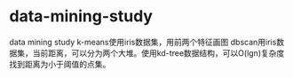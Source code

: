 # data-mining-study
data mining study 
k-means使用iris数据集，用前两个特征画图
dbscan用iris数据集，当前距离，可以分为两个大堆。使用kd-tree数据结构，可以O(lgn)复杂度找到距离为小于阈值的点集。
